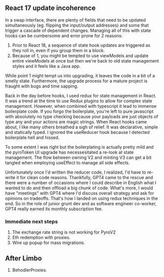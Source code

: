 ## React 17 update incoherence

In a swap interface, there are plenty of fields that need to be updated simultaneously (eg. flipping the input/output addresses) and some that trigger a cascade of dependent changes. Managing all of this with state hooks can be cumbersome and error prone for 2 reasons:

1. Prior to React 18, a sequence of state hook updates are triggered as they roll in, even if you group them in a block.
2. Because of 1, you might be tempted to use viewModels and update entire viewModels at once but then we're back to old state management styles and it feels like a Java app.

While point 1 might tempt us into upgrading, it leaves the code in a bit of a smelly state. Furthermore, the upgrade process for a mature project is fraught with bugs and time sapping.

Back in the day before hooks, I used redux for state management in React. It was a trend at the time to use Redux plugins to allow for complex state management. However, when combined with typescript it lead to immense boilerplate code. If you forgo the boilerplate, you're left to pure javascript with absolutely no type checking because your payloads are just objects of type any and your actions are magic strings.
When React hooks came about, I like many others breathed a sigh of relief. It was declarative, simple and statically typed. I ignored the useReducer hook because I detected boilerplate hell and hissed.

To some extent I was right but the boilerplating is actually pretty mild and the pyroToken UI upgrade has necessesitated a re-look at state management. The flow between owning V2 and minting V3 can get a bit tangled when employing useEffect to manage all side effects.

Unfortunately once I'd written the reducer code, I realized, I'd have to re-write it for clean code reasons. Thankfully, GPT4 came to the rescue and there were a number of occasions where I could describe in English what I wanted to do and then offload a big chunk of code. What's more, I would have "meetings" with GPT4 where I'd discuss overall strategy and ask for opinions on tradeoffs. That's how I landed on using redux techniques in the end. So in the role of junior grunt dev and as software engineer co-worker, GPT4 really earned its monthly subscription fee.

### Immediate next steps
1. The exchange rate string is not working for PyroV2
2. Eth redemption with proxies.
3. Wire up popup for mass migrations.

## After Limbo
1. BehodlerProxies.
